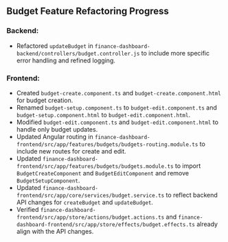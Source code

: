 ## Budget Feature Refactoring Progress

### Backend:
- Refactored `updateBudget` in `finance-dashboard-backend/controllers/budget.controller.js` to include more specific error handling and refined logging.

### Frontend:
- Created `budget-create.component.ts` and `budget-create.component.html` for budget creation.
- Renamed `budget-setup.component.ts` to `budget-edit.component.ts` and `budget-setup.component.html` to `budget-edit.component.html`.
- Modified `budget-edit.component.ts` and `budget-edit.component.html` to handle only budget updates.
- Updated Angular routing in `finance-dashboard-frontend/src/app/features/budgets/budgets-routing.module.ts` to include new routes for create and edit.
- Updated `finance-dashboard-frontend/src/app/features/budgets/budgets.module.ts` to import `BudgetCreateComponent` and `BudgetEditComponent` and remove `BudgetSetupComponent`.
- Updated `finance-dashboard-frontend/src/app/core/services/budget.service.ts` to reflect backend API changes for `createBudget` and `updateBudget`.
- Verified `finance-dashboard-frontend/src/app/store/actions/budget.actions.ts` and `finance-dashboard-frontend/src/app/store/effects/budget.effects.ts` already align with the API changes.
